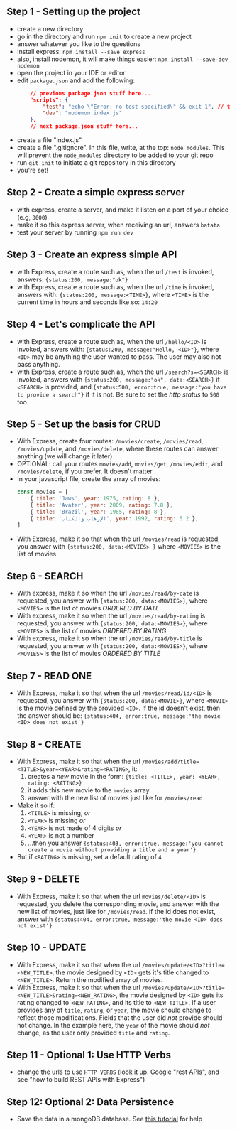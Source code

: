 ## Step 1 - Setting up the project

- create a new directory
- go in the directory and run `npm init` to create a new project
- answer whatever you like to the questions
- install express: `npm install --save express`
- also, install nodemon, it will make things easier: `npm install --save-dev nodemon`
- open the project in your IDE or editor
- edit `package.json` and add the following:
    ```json
        // previous package.json stuff here...
        "scripts": {
            "test": "echo \"Error: no test specified\" && exit 1", // this should be there
            "dev": "nodemon index.js"
        },
        // next package.json stuff here...
    ```
- create a file "index.js"
- create a file ".gitignore". In this file, write, at the top: `node_modules`. This will prevent the `node_modules` directory to be added to your git repo
- run `git init` to initiate a git repository in this directory
- you're set!

## Step 2 - Create a simple express server

- with express, create a server, and make it listen on a port of your choice (e.g, `3000`)
- make it so this express server, when receiving an url, answers `batata`
- test your server by running `npm run dev`

## Step 3 - Create an express simple API

- with Express, create a route such as, when the url `/test` is invoked, answers: `{status:200, message:"ok"}`
- with Express, create a route such as, when the url `/time` is invoked, answers with: `{status:200, message:<TIME>}`, where `<TIME>` is the current time in hours and seconds like so: `14:20`

## Step 4 - Let's complicate the API

- with Express, create a route such as, when the url `/hello/<ID>` is invoked, answers with: `{status:200, message:"Hello, <ID>"}`, where `<ID>` may be anything the user wanted to pass. The user may also not pass anything.
- with Express, create a route such as, when the url `/search?s=<SEARCH>` is invoked, answers with `{status:200, message:"ok", data:<SEARCH>}` if `<SEARCH>` is provided, and `{status:500, error:true, message:"you have to provide a search"}` if it is not. Be sure to set the *http status* to `500` too.

## Step 5 - Set up the basis for CRUD

- With Express, create four routes: `/movies/create`, `/movies/read`, `/movies/update`, and `/movies/delete`, where these routes can answer anything (we will change it later)
- OPTIONAL: call your routes `movies/add`, `movies/get`, `/movies/edit`, and `/movies/delete`, if you prefer. It doesn't matter
- In your javascript file, create the array of movies:
   ```js
   const movies = [
       { title: 'Jaws', year: 1975, rating: 8 },
       { title: 'Avatar', year: 2009, rating: 7.8 },
       { title: 'Brazil', year: 1985, rating: 8 },
       { title: 'الإرهاب والكباب‎', year: 1992, rating: 6.2 },
   ]
   ```
- With Express, make it so that when the url `/movies/read` is requested, you answer with `{status:200, data:<MOVIES> }` where `<MOVIES>` is the list of movies

## Step 6 - SEARCH

- With express, make it so when the url `/movies/read/by-date` is requested, you answer with `{status:200, data:<MOVIES>}`, where `<MOVIES>` is the list of movies *ORDERED BY DATE*
- With express, make it so when the url `/movies/read/by-rating` is requested, you answer with `{status:200, data:<MOVIES>}`, where `<MOVIES>` is the list of movies *ORDERED BY RATING*
- With express, make it so when the url `/movies/read/by-title` is requested, you answer with `{status:200, data:<MOVIES>}`, where `<MOVIES>` is the list of movies *ORDERED BY TITLE*

## Step 7 - READ ONE

- With Express, make it so that when the url `/movies/read/id/<ID>` is requested, you answer with `{status:200, data:<MOVIE>}`, where `<MOVIE>` is the movie defined by the provided `<ID>`. If the id doesn't exist, then the answer should be: `{status:404, error:true, message:'the movie <ID> does not exist'}` 

## Step 8 - CREATE

- With Express, make it so that when the url `/movies/add?title=<TITLE>&year=<YEAR>&rating=<RATING>`, it:
    1. creates a *new* movie in the form: `{title: <TITLE>, year: <YEAR>, rating: <RATING>}`
    2. it adds this new movie to the `movies` array
    3. answer with the new list of movies just like for `/movies/read`
- Make it so if:
    1. `<TITLE>` is missing, *or* 
    2. `<YEAR>` is missing *or*
    3. `<YEAR>` is not made of 4 digits *or*
    4. `<YEAR>` is not a number
    6. ...then you answer `{status:403, error:true, message:'you cannot create a movie without providing a title and a year'}`
- But if `<RATING>` is missing, set a default rating of `4`

## Step 9 - DELETE

- With Express, make it so that when the url `movies/delete/<ID>` is requested, you delete the corresponding movie, and answer with the new list of movies, just like for `/movies/read`. if the id does not exist, answer with `{status:404, error:true, message:'the movie <ID> does not exist'}`

## Step 10 - UPDATE

- With Express, make it so that when the url `/movies/update/<ID>?title=<NEW_TITLE>`, the movie designed by `<ID>` gets it's title changed to `<NEW_TITLE>`. Return the modified array of movies.
- With Express, make it so that when the url `/movies/update/<ID>?title=<NEW_TITLE>&rating=<NEW_RATING>`, the movie designed by `<ID>` gets its rating changed to `<NEW_RATING>`, and its title to `<NEW_TITLE>`. If a user provides any of `title`, `rating`, or `year`, the movie should change to reflect those modifications. Fields that the user did *not* provide should not change. In the example here, the `year` of the movie should *not* change, as the user only provided `title` and `rating`.

## Step 11 - Optional 1: Use HTTP Verbs

- change the urls to use `HTTP VERBS` (look it up. Google "rest APIs", and see "how to build REST APIs with Express")

## Step 12: Optional 2: Data Persistence

- Save the data in a mongoDB database. See [this tutorial](https://medium.freecodecamp.org/building-a-simple-node-js-api-in-under-30-minutes-a07ea9e390d2) for help 